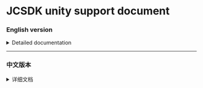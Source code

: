 [ios_unity_bridge]: https://github.com/Romambo/JCSDK_DocumentFile/blob/main/IOS_UnityBridge.zip
[iOS14 support]: https://github.com/Romambo/JCSDK_DocumentFile/blob/main/iOS14_support.md 
[JCSDK]: https://github.com/Romambo/JCSDK  
[DataCollenction_SDK]: https://github.com/Romambo/DataCollection_SDK  
[ADThirdParty_SDK]: https://github.com/Romambo/ADThirdParty_SDK  
[图片1]: https://github.com/Romambo/JCSDK_DocumentFile/blob/main/imageFile/addFile.png
[图片2]:https://github.com/Romambo/JCSDK_DocumentFile/blob/main/imageFile/unityOldVersion.png
[图片3]:https://github.com/Romambo/JCSDK_DocumentFile/blob/main/imageFile/unityNewVersion.png
[图片4]:https://github.com/Romambo/JCSDK_DocumentFile/blob/main/imageFile/addEmbedFW.png
[图片5]:https://github.com/Romambo/JCSDK_DocumentFile/blob/main/imageFile/unityOldVersion_sign.png
[图片6]:https://github.com/Romambo/JCSDK_DocumentFile/blob/main/imageFile/unityNewVersion_sign.png
[图片7]:https://github.com/Romambo/JCSDK_DocumentFile/blob/main/imageFile/unityNewVersion_bundle.png
[下载链接]: https://drive.google.com/drive/folders/1s87-1oURJZWzF834iGM-rYbmqnL1UdrL?usp=sharing
[google download link]: https://drive.google.com/drive/folders/1s87-1oURJZWzF834iGM-rYbmqnL1UdrL?usp=sharing
[github download link]: https://github.com/Romambo/JCSDK_overseas  
[github 下载链接]: https://github.com/Romambo/JCSDK_overseas  
[look GitHub images]: https://github.com/Romambo/JCSDK_overseas/blob/main/How%20to%20display%20pictures%20on%20GitHub.md  
# JCSDK unity support document
 
 ### English version

   <details>
   <summary>Detailed documentation</summary>


   - **SDK access process and configuration**  
   
       Tools and version support required for development：xcode12 、iOS9.0  
       <details>
        <summary>content</summary>

       1. Download SDK library and required support library: [google download link] or [github download link]   
       
            
           File content description:(Put into unity)  
           iOS_UnityBridge : unity api  
             "IOSBridge.cs"、"IOSBridgeExtern.cs": Advertising api  
             "IOSListener.cs"、"IOSListenerExtern.cs": Advertising callback api  
             "JCiOSSDKSynchronizationContext.cs"、"OneThreadSynchronizationContext.cs": Multi-threaded optimization file  
             "JCiOSSDKPostprocess.cs": Access profile(Put into unity-Editor)  
      
           SDKFile:(Put into xcode project)  
             DataCollection_SDK ：  Some libraries about the data statistics platform  
             ADThirdParty_SDK ：    Some libraries about advertising platforms  
             MS_SDK ： 		           About our own JCSDK library   
          
       2. Access related ads APIs and callback Apis  
          
          You can use "IOSBridge.cs" and "IOSListener.cs" in the downloaded "iOS_UnityBridge" file，If you want to access Api in your own way, please refer to the "SDK access process and configuration" and "Ad interface callback API" content in the document  
         
       3. Xcode configuration  
           
           We provide the "cs" file for reference. For details, see: "JCiOSSDKPostprocess.cs" in the "iOS_UnityBridge" file. (Please put JCiOSSDKPostprocess.cs into the Editor directory of Unity3D IDE. If there is an error in JCiOSSDKPostprocess.cs, please modify it yourself to adapt to the version)  
           If you want to add configuration in your own way, please open the following foldable content for manual configuration  
           
           If you want to learn more about the configuration details supported by iOS14, please refer to the [iOS14 Support] document.  
           <details>
           <summary>configuration List</summary>

             1. xcode -> build setting configuration：  
       
                bitcode set "NO"  
                other Linker Flags set "-ObjC"  
             
             2. Add wifi permission  
       
                xcode -> target -> Signing&Capabilities . Upper left corner "+" Access WiFi Information  
             
             3. Import system support library：  
                Accelerate.framework  
                AdSupport.framework  
                AVFoundation.framework  
                CoreGraphics.framework  
                CoreLocation.framework  
                CoreMedia.framework  
                CoreMotion.framework  
                CoreTelephony.framework  
                iAd.framework  
                MessageUI.framework  
                SafariServices.framework  
                Security.framework  
                SystemConfiguration.framework  
                UIKit.framework  
                VideoToolbox.framework  
                WebKit.framework  
                AppTrackingTransparency.framework  
                libbz2.tbd  
                libc++.tbd  
                libresolv.9.tbd  
                libsqlite3.tbd  
                libxml2.tbd  
                libz.tbd  
                
             4. info.pist configuration：  
                
                ```
                 Support http network configuration:
                 <key>NSAppTransportSecurity</key>
                 <dict>
                 <key>NSAllowsArbitraryLoads</key>
                 <true/>
                 </dict>

                 Google configuration:
                 <key>GADApplicationIdentifier</key>
                 <string>ca-app-pub-9488501426181082/7319780494</string>
                 <key>GADIsAdManagerApp</key>
                 <true/>

                 Get location permission configuration:
                 <key>NSLocationWhenInUseUsageDescription</key>
                 <string>The app needs to get your location</string>

                 Get IDFA permissions ，iOS14support:
                 <key>NSUserTrackingUsageDescription</key> 
                 <string>This identifier will be used to deliver personalized ads to you.</string>

                 <key>SKAdNetworkItems</key>
                 <array>
                  <dict>
                      <key>SKAdNetworkIdentifier</key>
                      <string>cstr6suwn9.skadnetwork</string>
                  </dict>
                  <dict>
                      <key>SKAdNetworkIdentifier</key>
                      <string>238da6jt44.skadnetwork</string>
                  </dict>
                  <dict>
                      <key>SKAdNetworkIdentifier</key>
                      <string>22mmun2rn5.skadnetwork</string>
                  </dict>
                  <dict>
                      <key>SKAdNetworkIdentifier</key>
                      <string>SU67R6K2V3.skadnetwork</string>
                  </dict>
                  <dict>
                      <key>SKAdNetworkIdentifier</key>
                      <string>4DZT52R2T5.skadnetwork</string>
                  </dict>
                  <dict>
                      <key>SKAdNetworkIdentifier</key>
                      <string>bvpn9ufa9b.skadnetwork</string>
                  </dict>
                  <dict>
                      <key>SKAdNetworkIdentifier</key>
                      <string>4PFYVQ9L8R.skadnetwork</string>
                  </dict>
                  <dict>
                      <key>SKAdNetworkIdentifier</key>
                      <string>YCLNXRL5PM.skadnetwork</string>
                  </dict>
                  <dict>
                      <key>SKAdNetworkIdentifier</key>
                      <string>V72QYCH5UU.skadnetwork</string>
                  </dict>
                  <dict>
                      <key>SKAdNetworkIdentifier</key>
                      <string>TL55SBB4FM.skadnetwork</string>
                  </dict>
                  <dict>
                      <key>SKAdNetworkIdentifier</key>
                      <string>T38B2KH725.skadnetwork</string>
                  </dict>
                  <dict>
                      <key>SKAdNetworkIdentifier</key>
                      <string>PRCB7NJMU6.skadnetwork</string>
                  </dict>
                  <dict>
                      <key>SKAdNetworkIdentifier</key>
                      <string>PPXM28T8AP.skadnetwork</string>
                  </dict>
                  <dict>
                      <key>SKAdNetworkIdentifier</key>
                      <string>MLMMFZH3R3.skadnetwork</string>
                  </dict>
                  <dict>
                      <key>SKAdNetworkIdentifier</key>
                      <string>KLF5C3L5U5.skadnetwork</string>
                  </dict>
                  <dict>
                      <key>SKAdNetworkIdentifier</key>
                      <string>HS6BDUKANM.skadnetwork</string>
                  </dict>
                  <dict>
                      <key>SKAdNetworkIdentifier</key>
                      <string>C6K4G5QG8M.skadnetwork</string>
                  </dict>
                  <dict>
                      <key>SKAdNetworkIdentifier</key>
                      <string>9T245VHMPL.skadnetwork</string>
                  </dict>
                  <dict>
                      <key>SKAdNetworkIdentifier</key>
                      <string>9RD848Q2BZ.skadnetwork</string>
                  </dict>
                  <dict>
                      <key>SKAdNetworkIdentifier</key>
                      <string>8S468MFL3Y.skadnetwork</string>
                  </dict>
                  <dict>
                      <key>SKAdNetworkIdentifier</key>
                      <string>7UG5ZH24HU.skadnetwork</string>
                  </dict>
                  <dict>
                      <key>SKAdNetworkIdentifier</key>
                      <string>4FZDC2EVR5.skadnetwork</string>
                  </dict>
                  <dict>
                      <key>SKAdNetworkIdentifier</key>
                      <string>4468KM3ULZ.skadnetwork</string>
                  </dict>
                  <dict>
                      <key>SKAdNetworkIdentifier</key>
                      <string>3RD42EKR43.skadnetwork</string>
                  </dict>
                  <dict>
                      <key>SKAdNetworkIdentifier</key>
                      <string>2U9PT9HC89.skadnetwork</string>
                  </dict>
                  <dict>
                     <key>SKAdNetworkIdentifier</key>
                     <string>KBD757YWX3.skadnetwork</string>
                 </dict>
                 <dict>
                     <key>SKAdNetworkIdentifier</key>
                     <string>wg4vff78zm.skadnetwork</string>
                 </dict>
                 <dict>
                     <key>SKAdNetworkIdentifier</key>
                     <string>737z793b9f.skadnetwork</string>
                 </dict>
                 <dict>
                     <key>SKAdNetworkIdentifier</key>
                     <string>ydx93a7ass.skadnetwork</string>
                 </dict>
                 <dict>
                     <key>SKAdNetworkIdentifier</key>
                     <string>prcb7njmu6.skadnetwork</string>
                 </dict>
                 <dict>
                     <key>SKAdNetworkIdentifier</key>
                     <string>7UG5ZH24HU.skadnetwork</string>
                 </dict>
                 <dict>
                     <key>SKAdNetworkIdentifier</key>
                     <string>44jx6755aq.skadnetwork</string>
                 </dict>
                 <dict>
                     <key>SKAdNetworkIdentifier</key>
                     <string>2U9PT9HC89.skadnetwork</string>
                 </dict>
                 <dict>
                     <key>SKAdNetworkIdentifier</key>
                     <string>W9Q455WK68.skadnetwork</string>
                 </dict>
                 <dict>
                     <key>SKAdNetworkIdentifier</key>
                     <string>YCLNXRL5PM.skadnetwork</string>
                 </dict>
                 <dict>
                     <key>SKAdNetworkIdentifier</key>
                     <string>TL55SBB4FM.skadnetwork</string>
                 </dict>
                 <dict>
                     <key>SKAdNetworkIdentifier</key>
                     <string>8s468mfl3y.skadnetwork</string>
                 </dict>
                 <dict>
                     <key>SKAdNetworkIdentifier</key>
                     <string>GLQZH8VGBY.skadnetwork</string>
                 </dict>
                 <dict>
                     <key>SKAdNetworkIdentifier</key>
                     <string>c6k4g5qg8m.skadnetwork</string>
                 </dict>
                 <dict>
                     <key>SKAdNetworkIdentifier</key>
                     <string>mlmmfzh3r3.skadnetwork</string>
                 </dict>
                 <dict>
                     <key>SKAdNetworkIdentifier</key>
                     <string>4PFYVQ9L8R.skadnetwork</string>
                 </dict>
                 <dict>
                     <key>SKAdNetworkIdentifier</key>
                     <string>av6w8kgt66.skadnetwork</string>
                 </dict>
                 <dict>
                     <key>SKAdNetworkIdentifier</key>
                     <string>6xzpu9s2p8.skadnetwork</string>
                 </dict>
                 <dict>
                     <key>SKAdNetworkIdentifier</key>
                     <string>hs6bdukanm.skadnetwork</string>
                 </dict>
                 <dict>
                         <key>SKAdNetworkIdentifier</key>
                         <string>58922NB4GD.skadnetwork</string>
                     </dict>
                 <dict>
                         <key>SKAdNetworkIdentifier</key>
                         <string>V4NXQHLYQP.skadnetwork</string>
                     </dict>
                 <dict>
                         <key>SKAdNetworkIdentifier</key>
                         <string>GTA9LK7P23.skadnetwork</string>
                     </dict>
                </array>
            ```  
          ```
          
           </details>
   

        4. JCiOSConfig.plist Parameter Description：  Look at the downloaded "SDKFile" -> "MS_SDK" file.Developers are required to fill in, please ask for relevant id from our relevant staff  
        
             V1.0.0 add  

             | Item      | Value |
             | --------- | -----:|
             | appid  | Appid required for JCSDK initialization |
             | channelid  | ChannelId required for JCSDK initialization |
             | ReYunAppID  | Appid required for reyun initialization |
             | ReYunChannelID  | channelId required for reyun initialization |   
             | UmengAppID  | Appid required for UMeng initialization |
             | ShuShuAppID  | Appid required for 数数 initialization |
             | TalkingDataAppID  | Appid required for TalkingData initialization |   

             V2.0.0 add  

             | Item      | Value |
             | --------- | -----:|
             | KochavaAppID  | Appid required for Kochava initialization |
             | TenJinAppID  | Appid required for tenjin initialization |
             | ShowSplashFirst  | Whether to display an open-screen ad when opening the app for the first time，bool type: YES/NO |
             | LogLevel  | Log level: string type. 1. Close. 2. Open JC log. 3. Open JC+ad log. 4. Open JC+ad+data log |
             
        5. Export xcode project  
        
        6. Add all resource libraries and files to xcode projcet. Look at the downloaded "SDKFile" file  
            Since unity2019.3 and later versions, Unity-Framework becomes a Target independently, and the original Unity-Iphone Target relies on Unity-Framework to add configuration and related static libraries, and dynamic libraries still need to be added to Unity-Iphone Target  
            
            If you cannot view the content of the image, please click [look GitHub images]  
            
            <details>
            <summary>Unity2019.2 and lower</summary>

              1、In the "class" directory, right-click to find "Add Files to "Unity-iPhone"" and click it, then a selection box will appear, find SDKFile, select it and add    
              ![图片1]  
              
              Opt-in Unity-iPhone target   
              
              ![图片2]  
              
              2、Find the following dynamic library files in the Unity-iPhone target and modify their Embed  
              find Unity-iPhone target -> General -> Framework,Librares,and Embedded Content  
              change "Do Not Embed"->"Embed & Sign" after them ,as follows:  
              > KSAdSDK.framework                   (Embed & Sign)    
              > KochavaCore.framework               (Embed & Sign)  
              > KochavaTracker.framework            (Embed & Sign)  
              > KochavaAdNetwork.framework          (Embed & Sign)  
              
             ![图片5]  
           
           Then build your project, make sure there are no errors 
            </details>
               
            <details>
            <summary>Unity2019.3 and later</summary>
              
              
              1、In the "class" directory, right-click to find "Add Files to "Unity-iPhone"" and click it, then a selection box will appear, find SDKFile, select it and add    
              ![图片1]  
              
              Opt-in Unity-Framework target    
              ![图片3]  
              
              2、Add the following dynamic library to Unity-iPhone Target，change "Do Not Embed"->"Embed & Sign" after them ,as follows:   
              > KSAdSDK.framework                   (Embed & Sign)    
              > KochavaCore.framework               (Embed & Sign)  
              > KochavaTracker.framework            (Embed & Sign)  
              > KochavaAdNetwork.framework          (Embed & Sign)  
              
              How to add: Find Unity-iPhone target -> General -> Framework,Librares, and Embedded Content, then click "+", add other -> add files in the lower left corner (they are respectively in SDKFile->DataCollection_SDK->KochavaSDK, SDKFile-> ADThirdParty_SDK->KSAdSDK)  
              
              ![图片4]  
              
              ![图片6]  
              
              Find "plist" in the SDK file, "bundle" is a resource file with a suffix, click these files, and find the corresponding "Target Membership" in the right column of xcode, make sure they have also been added to the Unity-iPhone target, as follows Shown:   
              
              ![图片7]  
              
              Then build your project, make sure there are no errors  
            </details>
           
           
        7. Find UnityAppController.mm for initial access  
      
           1. Import header file
               ```
               #import <JCSDK/JCSDK.h>
               #import <AppTrackingTransparency/AppTrackingTransparency.h>
               ```
         
           2. Access initialization  
           
               find [self performSelector: @selector(startUnity:) withObject: application afterDelay: 0];  
               Replace startUnity: -> initSDKWithApplication:  
               [self performSelector: @selector(initSDKWithApplication:) withObject: application afterDelay: 0];  
          
               Add the following code  
             
                    ```
                    
                   -(void)initSDKWithApplication:(UIApplication*)application{
                     if (@available(iOS 14, *)) {
                         //iOS 14 System IDFA permission box
                         [ATTrackingManager requestTrackingAuthorizationWithCompletionHandler:^(ATTrackingManagerAuthorizationStatus status) {

                             //2.0.0 init api
                             [[JC_unityAdApi getInstance]initJCSDKWithUnityShow:^(BOOL showUnityTime) {
                                 [self performSelector: @selector(startUnity:) withObject: application afterDelay: 0];
                             }];
                         }];
                     } else {
                         //2.0.0 init api
                         [[JC_unityAdApi getInstance]initJCSDKWithUnityShow:^(BOOL showUnityTime) {
                             [self performSelector: @selector(startUnity:) withObject: application afterDelay: 0];
                         }];
                     }
                   }
                 ``` 
          Run your project, then check the log: JC_Log:-->
      
       8. Add a script to process the emulator binary file in “KSAdSDK”, otherwise the package will report an error  
       
           xcode - target - Build Phases . Upper left corner “+” New Run script Phases  
           open "Run script"  
           Add the following script:  
        
           `APP_PATH="${TARGET_BUILD_DIR}/${WRAPPER_NAME}"`  
           `find "$APP_PATH" -name '*.framework' -type d | while read -r FRAMEWORK`  
           `do`  
           ` FRAMEWORK_EXECUTABLE_NAME=$(defaults read "$FRAMEWORK/Info.plist" CFBundleExecutable)`  
           ` FRAMEWORK_EXECUTABLE_PATH="$FRAMEWORK/$FRAMEWORK_EXECUTABLE_NAME"`  
           ` echo "Executable is $FRAMEWORK_EXECUTABLE_PATH"`  
           ` EXTRACTED_ARCHS=()`  
           ` for ARCH in $ARCHS`  
           ` do`  
           `     echo "Extracting $ARCH from $FRAMEWORK_EXECUTABLE_NAME"`  
           `     lipo -extract "$ARCH" "$FRAMEWORK_EXECUTABLE_PATH" -o "$FRAMEWORK_EXECUTABLE_PATH-$ARCH"`  
           `     EXTRACTED_ARCHS+=("$FRAMEWORK_EXECUTABLE_PATH-$ARCH")`  
           ` done`  
           ` echo "Merging extracted architectures: ${ARCHS}"`  
           ` lipo -o "$FRAMEWORK_EXECUTABLE_PATH-merged" -create "${EXTRACTED_ARCHS[@]}"`  
           ` rm "${EXTRACTED_ARCHS[@]}"`  
           ` echo "Replacing original executable with thinned version"`  
           ` rm "$FRAMEWORK_EXECUTABLE_PATH"`  
           ` mv "$FRAMEWORK_EXECUTABLE_PATH-merged" "$FRAMEWORK_EXECUTABLE_PATH"`  
           ` done`  
              
              
        </details>
       

   - **unity Api ：**  

       <details>
       <summary>content</summary>

        If there is a conflict between the API in the document and the API in the framework, please refer to the API in the framework.
        
        1. init api：  

            ```
            V1.0.0 init api：
            -(void)initJCSDKWithLog:(BOOL)isOpenLog isFirstShowSplash:(BOOL)isShow splashClose:(unityBlock)block;

             V2.0.0 init api：
             -(void)initJCSDKWithUnityShow:(unityBlock)block;
            ```

        2. banner api：  
            ```
             /// isReady - banner
             bool isReadyBanner();

             /// show banner Ads
             void showBannerView();

             /// remove banner Ads
             void removeBannerView();
            ```

        3. Intersitial  api：  
            ```
             /// Intersitial Ads isReady
             bool isReadyIntersitial();

             /// show Intersitial Ads
             void showIntersitial();
            ```

        4. RewardView api：  
            ```
             /// rewardVideo Ads isReady
             bool isReadyRewardVideo();

             /// show rewardVideo Ads
             void showRewardVideo();
            ```
        5. Umeng And talkingData send Message：  
            ```
            /// Send Event UMeng、talkingData
            /// @param event event
            /// @param jsonEventInfo key-value converted json string, if there is no content to pass, you can set a null value
             void sendEvent(char *event,char *jsonEventInfo);
            ```
       </details>
   - **Advertising interface callback API and use：**  
       <details>
       <summary>content</summary>

       1. Interface Description：
             ```
             /// Sign up for a callback monitor to be invoked before creating a bridge back to the advertiser.
             void RegistCallBacknotifition();

             /// splash callback bridge
             /// @param failLoad 
             /// @param didShow 
             /// @param didClick 
             /// @param didClose 
             void splash_CallBack(ResultHandler failLoad,ResultHandler didShow, ResultHandler didClick, ResultHandler didClose);

             ///  intersitial callback bridge
             /// @param failLoad
             /// @param didShow 
             /// @param failToShow 
             /// @param didClose 
             /// @param didClick 
             /// @param failToPlayVideo 
             /// @param startPlayingVideo 
             /// @param endPlayingVideo
             void Intersitial_CallBack(ResultHandler failLoad,ResultHandler didShow, ResultHandler failToShow, ResultHandler didClose,ResultHandler didClick,ResultHandler failToPlayVideo, ResultHandler startPlayingVideo, ResultHandler endPlayingVideo);

             /// banner callback bridge
             /// @param failLoad load
             /// @param didShow 
             /// @param didClick 
             /// @param didAutoRefresh 
             /// @param tapCloseBtn 
             /// @param failToAutoRefresh 
             void banner_CallBack(ResultHandler failLoad,ResultHandler didShow,ResultHandler didClick,ResultHandler didAutoRefresh, ResultHandler tapCloseBtn, ResultHandler failToAutoRefresh);

             /// rewardVideo  callback bridge
             /// @param failLoad 
             /// @param didRewardSuccess 
             /// @param didClose 
             /// @param didClick 
             /// @param failToPlayVideo 
             /// @param startPlayingVideo 
             /// @param endPlayingVideo 
             void rewardVideo_CallBack(ResultHandler failLoad,ResultHandler didRewardSuccess, ResultHandler didClose,ResultHandler didClick,ResultHandler failToPlayVideo, ResultHandler startPlayingVideo, ResultHandler endPlayingVideo);

             /// native  callback bridge（Not in use yet）
             /// @param failLoad 
             /// @param didShow 
             /// @param didClick 
             /// @param startPlayingVideo 
             /// @param endPlayingVideo 
             /// @param tapCloseBtn 
             /// @param enterFullScreenV 
             /// @param exitFullScreenV
             void native_CallBack(ResultHandler failLoad,ResultHandler didShow, ResultHandler didClick, ResultHandler startPlayingVideo, ResultHandler endPlayingVideo,ResultHandler tapCloseBtn,ResultHandler enterFullScreenV,ResultHandler exitFullScreenV);
             ```
       2. Callback example:  
             Note: Call the registration monitoring method before callback to establish a connection.   
             Interstitial callback example:  
             
         ```
               [DllImport("__Internal")]
               static extern void Intersitial_CallBack(IntPtr failLoad, IntPtr didShow, IntPtr failToShow, IntPtr didClose, IntPtr didClick, IntPtr failToPlayVideo, IntPtr startPlayingVideo, IntPtr endPlayingVideo);

               // 
               var handler11 = new ResultHandler(interFailLoad);
               var fp11 = Marshal.GetFunctionPointerForDelegate(handler11);
               var handler12 = new ResultHandler(interDidShow);
               var fp12 = Marshal.GetFunctionPointerForDelegate(handler12);
               var handler13 = new ResultHandler(interFailtoShow);
               var fp13 = Marshal.GetFunctionPointerForDelegate(handler13);
               var handler14 = new ResultHandler(interDidClose);
               var fp14 = Marshal.GetFunctionPointerForDelegate(handler14);
               var handler15 = new ResultHandler(interDidClick);
               var fp15 = Marshal.GetFunctionPointerForDelegate(handler15);
               var handler16 = new ResultHandler(interFailToPlayVideo);
               var fp16 = Marshal.GetFunctionPointerForDelegate(handler16);
               var handler17 = new ResultHandler(interStartPlayingVideo);
               var fp17 = Marshal.GetFunctionPointerForDelegate(handler17);
               var handler18 = new ResultHandler(interEndPlayingVideo);
               var fp18 = Marshal.GetFunctionPointerForDelegate(handler18);
               Intersitial_CallBack(fp11, fp12, fp13, fp14, fp15, fp16, fp17, fp18);

               // inter callback
               [MonoPInvokeCallback(typeof(ResultHandler))]
               static void interEndPlayingVideo(string resultString)
               {
                   Debug.Log("inter callback----->interEndPlayingVideo");
               }
               [MonoPInvokeCallback(typeof(ResultHandler))]
               static void interStartPlayingVideo(string resultString)
               {
                   Debug.Log("inter callback----->interStartPlayingVideo");
               }
               [MonoPInvokeCallback(typeof(ResultHandler))]
               static void interFailToPlayVideo(string resultString)
               {
                   Debug.Log("inter callback----->interFailToPlayVideo");
               }
               [MonoPInvokeCallback(typeof(ResultHandler))]
               static void interDidClick(string resultString)
               {
                   Debug.Log("inter callback----->interDidClick");
               }
               [MonoPInvokeCallback(typeof(ResultHandler))]
               static void interDidClose(string resultString)
               {
                   Debug.Log("inter callback----->interDidClose");
               }
               [MonoPInvokeCallback(typeof(ResultHandler))]
               static void interFailtoShow(string resultString)
               {
                   Debug.Log("inter callback----->interFailtoShow");
               }

               [MonoPInvokeCallback(typeof(ResultHandler))]
               static void interDidShow(string resultString)
               {
                   Debug.Log("inter callback----->interDidShow");
               }

               [MonoPInvokeCallback(typeof(ResultHandler))]
               static void interFailLoad(string resultString)
               {
                   Debug.Log("inter callback----->interFailLoad");
               }

         ```

     </details>
   </details>

-------------------------

### 中文版本


<details>
<summary>详细文档</summary>
 
- **SDK接入配置和操作**  
  
  <details>
   <summary>content</summary>
  
   说明：接入所需支持： Xcode12 、iOS9.0
  
   1. 下载SDK库和所需支持库：[下载链接] 或者 [github 下载链接]  
   
      文件内容说明:  
         iOS_UnityBridge : unity api  
             "IOSBridge.cs"、"IOSBridgeExtern.cs": 广告API  
             "IOSListener.cs"、"IOSListenerExtern.cs": 广告回调API  
             "JCiOSSDKSynchronizationContext.cs"、"OneThreadSynchronizationContext.cs": 多线程优化文件  
             "JCiOSSDKPostprocess.cs": 配置文件  
      
         SDKFile:  
             DataCollection_SDK ：  数据统计三方支持库  
             ADThirdParty_SDK ：    广告三方支持库  
             MS_SDK ： 		           JCSDK和参数配置plist文件  
        
   2. 接入相关广告Api和回调Api：  
   
      
      详情请看下载的iOS_UnityBridge文件中的"IOSBridge.cs"和"IOSListener.cs"。如果想按照自己的方式接入的话，请往下看大目录"unity接入Api说明" 和 “广告接口回调Api和使用”。
      
      
   3. Xcod相关配置  
      可以打成xcode工程后，自己手动配置。  我们也提供了配置cs文件，可以参考使用 ，详情见iOS_UnityBridge文件中JCiOSSDKPostprocess.cs(如果JCiOSSDKPostprocess.cs中存在错误，请自行进行修改以适应该版本。 请将JCiOSSDKPostprocess.cs放入Unity3D IDE的Editor目录中)  
      
       <details>
       <summary>Xcod相关配置</summary>

       1. xcode -> build setting 配置：  
        bitcode 设置为NO  
        other Linker Flags 设置 -ObjC  

       2. 添加wifi权限  
          xcode -> target -> Signing&Capabilities 左上角 "+" Access WiFi Information  

       3. 导入系统支持库：  
          Accelerate.framework  
          AdSupport.framework  
          AVFoundation.framework  
          CoreGraphics.framework  
          CoreLocation.framework  
          CoreMedia.framework  
          CoreMotion.framework  
          CoreTelephony.framework  
          iAd.framework  
          MessageUI.framework  
          SafariServices.framework  
          Security.framework  
          SystemConfiguration.framework  
          UIKit.framework  
          VideoToolbox.framework  
          WebKit.framework  
          AppTrackingTransparency.framework  
          libbz2.tbd  
          libc++.tbd  
          libresolv.9.tbd  
          libsqlite3.tbd  
          libxml2.tbd  
          libz.tbd  

       4. info.pist 配置：

           <details>
           <summary>配置列表</summary>

           ```
           支持http网络配置:
           <key>NSAppTransportSecurity</key>
           <dict>
           <key>NSAllowsArbitraryLoads</key>
           <true/>
           </dict>

           Google相关参数配置:
           <key>GADApplicationIdentifier</key>
           <string>ca-app-pub-9488501426181082/7319780494</string>
           <key>GADIsAdManagerApp</key>
           <true/>

           获取地理位置权限配置:
           <key>NSLocationWhenInUseUsageDescription</key>
           <string>The app needs to get your location</string>

           获取IDFA权限，iOS14支持:
           <key>NSUserTrackingUsageDescription</key> 
           <string>This identifier will be used to deliver personalized ads to you.</string>

           <key>SKAdNetworkItems</key>
           <array>
            <dict>
                <key>SKAdNetworkIdentifier</key>
                <string>cstr6suwn9.skadnetwork</string>
            </dict>
            <dict>
                <key>SKAdNetworkIdentifier</key>
                <string>238da6jt44.skadnetwork</string>
            </dict>
            <dict>
                <key>SKAdNetworkIdentifier</key>
                <string>22mmun2rn5.skadnetwork</string>
            </dict>
            <dict>
                <key>SKAdNetworkIdentifier</key>
                <string>SU67R6K2V3.skadnetwork</string>
            </dict>
            <dict>
                <key>SKAdNetworkIdentifier</key>
                <string>4DZT52R2T5.skadnetwork</string>
            </dict>
            <dict>
                <key>SKAdNetworkIdentifier</key>
                <string>bvpn9ufa9b.skadnetwork</string>
            </dict>
            <dict>
                <key>SKAdNetworkIdentifier</key>
                <string>4PFYVQ9L8R.skadnetwork</string>
            </dict>
            <dict>
                <key>SKAdNetworkIdentifier</key>
                <string>YCLNXRL5PM.skadnetwork</string>
            </dict>
            <dict>
                <key>SKAdNetworkIdentifier</key>
                <string>V72QYCH5UU.skadnetwork</string>
            </dict>
            <dict>
                <key>SKAdNetworkIdentifier</key>
                <string>TL55SBB4FM.skadnetwork</string>
            </dict>
            <dict>
                <key>SKAdNetworkIdentifier</key>
                <string>T38B2KH725.skadnetwork</string>
            </dict>
            <dict>
                <key>SKAdNetworkIdentifier</key>
                <string>PRCB7NJMU6.skadnetwork</string>
            </dict>
            <dict>
                <key>SKAdNetworkIdentifier</key>
                <string>PPXM28T8AP.skadnetwork</string>
            </dict>
            <dict>
                <key>SKAdNetworkIdentifier</key>
                <string>MLMMFZH3R3.skadnetwork</string>
            </dict>
            <dict>
                <key>SKAdNetworkIdentifier</key>
                <string>KLF5C3L5U5.skadnetwork</string>
            </dict>
            <dict>
                <key>SKAdNetworkIdentifier</key>
                <string>HS6BDUKANM.skadnetwork</string>
            </dict>
            <dict>
                <key>SKAdNetworkIdentifier</key>
                <string>C6K4G5QG8M.skadnetwork</string>
            </dict>
            <dict>
                <key>SKAdNetworkIdentifier</key>
                <string>9T245VHMPL.skadnetwork</string>
            </dict>
            <dict>
                <key>SKAdNetworkIdentifier</key>
                <string>9RD848Q2BZ.skadnetwork</string>
            </dict>
            <dict>
                <key>SKAdNetworkIdentifier</key>
                <string>8S468MFL3Y.skadnetwork</string>
            </dict>
            <dict>
                <key>SKAdNetworkIdentifier</key>
                <string>7UG5ZH24HU.skadnetwork</string>
            </dict>
            <dict>
                <key>SKAdNetworkIdentifier</key>
                <string>4FZDC2EVR5.skadnetwork</string>
            </dict>
            <dict>
                <key>SKAdNetworkIdentifier</key>
                <string>4468KM3ULZ.skadnetwork</string>
            </dict>
            <dict>
                <key>SKAdNetworkIdentifier</key>
                <string>3RD42EKR43.skadnetwork</string>
            </dict>
            <dict>
                <key>SKAdNetworkIdentifier</key>
                <string>2U9PT9HC89.skadnetwork</string>
            </dict>
            <dict>
                    <key>SKAdNetworkIdentifier</key>
                    <string>KBD757YWX3.skadnetwork</string>
                </dict>
                <dict>
                    <key>SKAdNetworkIdentifier</key>
                    <string>wg4vff78zm.skadnetwork</string>
                </dict>
                <dict>
                    <key>SKAdNetworkIdentifier</key>
                    <string>737z793b9f.skadnetwork</string>
                </dict>
                <dict>
                    <key>SKAdNetworkIdentifier</key>
                    <string>ydx93a7ass.skadnetwork</string>
                </dict>
                <dict>
                    <key>SKAdNetworkIdentifier</key>
                    <string>prcb7njmu6.skadnetwork</string>
                </dict>
                <dict>
                    <key>SKAdNetworkIdentifier</key>
                    <string>7UG5ZH24HU.skadnetwork</string>
                </dict>
                <dict>
                    <key>SKAdNetworkIdentifier</key>
                    <string>44jx6755aq.skadnetwork</string>
                </dict>
                <dict>
                    <key>SKAdNetworkIdentifier</key>
                    <string>2U9PT9HC89.skadnetwork</string>
                </dict>
                <dict>
                    <key>SKAdNetworkIdentifier</key>
                    <string>W9Q455WK68.skadnetwork</string>
                </dict>
                <dict>
                    <key>SKAdNetworkIdentifier</key>
                    <string>YCLNXRL5PM.skadnetwork</string>
                </dict>
                <dict>
                    <key>SKAdNetworkIdentifier</key>
                    <string>TL55SBB4FM.skadnetwork</string>
                </dict>
                <dict>
                    <key>SKAdNetworkIdentifier</key>
                    <string>8s468mfl3y.skadnetwork</string>
                </dict>
                <dict>
                    <key>SKAdNetworkIdentifier</key>
                    <string>GLQZH8VGBY.skadnetwork</string>
                </dict>
                <dict>
                    <key>SKAdNetworkIdentifier</key>
                    <string>c6k4g5qg8m.skadnetwork</string>
                </dict>
                <dict>
                    <key>SKAdNetworkIdentifier</key>
                    <string>mlmmfzh3r3.skadnetwork</string>
                </dict>
                <dict>
                    <key>SKAdNetworkIdentifier</key>
                    <string>4PFYVQ9L8R.skadnetwork</string>
                </dict>
                <dict>
                    <key>SKAdNetworkIdentifier</key>
                    <string>av6w8kgt66.skadnetwork</string>
                </dict>
                <dict>
                    <key>SKAdNetworkIdentifier</key>
                    <string>6xzpu9s2p8.skadnetwork</string>
                </dict>
                <dict>
                    <key>SKAdNetworkIdentifier</key>
                    <string>hs6bdukanm.skadnetwork</string>
                </dict>
                <dict>
                        <key>SKAdNetworkIdentifier</key>
                        <string>58922NB4GD.skadnetwork</string>
                    </dict>
                <dict>
                        <key>SKAdNetworkIdentifier</key>
                        <string>V4NXQHLYQP.skadnetwork</string>
                    </dict>
                <dict>
                        <key>SKAdNetworkIdentifier</key>
                        <string>GTA9LK7P23.skadnetwork</string>
                    </dict>
           </array>
           ```
           </details>
       </details>
   
   
   4. JCiOSConfig.plist 参数说明：  
      V1.0.0 提供  

      | Item      | Value |
      | --------- | -----:|
      | appid  | JCSDK初始化所需的appid |
      | channelid  | JCSDK初始化所需的channelid |
      | ReYunAppID  | 热云初始化appid |
      | ReYunChannelID  | 热云初始化channleid |   
      | UmengAppID  | Umeng初始化appid |
      | ShuShuAppID  | 数数平台初始化appid |
      | TalkingDataAppID  | TalkingData平台初始化appid |   

      V2.0.0 新增  

      | Item      | Value |
      | --------- | -----:|
      | KochavaAppID  | kochava初始化所需的appid |
      | TenJinAppID  | tenjin初始化所需的appid |
      | ShowSplashFirst  | 首次打开应用是否展示开屏广告，bool类型 YES/NO |
      | LogLevel  | 日志等级：字符串1、关闭。2、开JC日志。3、开JC+ad日志。4、开JC+ad+data 日志 |
   
    5. 导出xcode工程  
    
    6. 导入下载好的库文件  
         工程内右键，选择“Add File to "you project"”来添加本地下载好的库文件  
         其中某些库是动态库，xcode -> target -> General -> Framework,Librares,and Embedded Content 找到以下库单独设置(Embed & Sign):  
         > KSAdSDK.framework                   (Embed & Sign)    
         > KochavaCore.framework               (Embed & Sign)  
         > KochavaTracker.framework            (Embed & Sign)  
         > KochavaAdNetwork.framework          (Embed & Sign)  
         
         然后build你的项目，确保没有报错  
         
    7. 找到UnityAppController.mm进行初始化接入  
      
      1. 导入头文件
         ```
         #import <JCSDK/JCSDK>
         #import <AppTrackingTransparency/AppTrackingTransparency.h>
         ```
         
       2. 接入初始化
          找到[self performSelector: @selector(startUnity:) withObject: application afterDelay: 0];  
          替换掉startUnity: -> initSDKWithApplication:  
          [self performSelector: @selector(initSDKWithApplication:) withObject: application afterDelay: 0];  
          
          添加以下代码
           ```
          -(void)initSDKWithApplication:(UIApplication*)application{
            if (@available(iOS 14, *)) {
                //iOS 14 系统IDFA权限弹框
                [ATTrackingManager requestTrackingAuthorizationWithCompletionHandler:^(ATTrackingManagerAuthorizationStatus status) {

                    //2.0.0初始化接口
                    [[JC_unityAdApi getInstance]initJCSDKWithUnityShow:^(BOOL showUnityTime) {
                        [self performSelector: @selector(startUnity:) withObject: application afterDelay: 0];
                    }];
                }];
            } else {
                //2.0.0初始化接口
                [[JC_unityAdApi getInstance]initJCSDKWithUnityShow:^(BOOL showUnityTime) {
                    [self performSelector: @selector(startUnity:) withObject: application afterDelay: 0];
                }];
            }
          }
        ``` 
          
      
     8. 添加脚本处理KSAdSDK中的模拟器二进制，否则打包会报错  
        xcode - target - Build Phases 左上角 “+” New Run script Phases  
        打开 Run script  
        添加以下脚本：  
        
        `APP_PATH="${TARGET_BUILD_DIR}/${WRAPPER_NAME}"`  
        `find "$APP_PATH" -name '*.framework' -type d | while read -r FRAMEWORK`  
        `do`  
        ` FRAMEWORK_EXECUTABLE_NAME=$(defaults read "$FRAMEWORK/Info.plist" CFBundleExecutable)`  
        ` FRAMEWORK_EXECUTABLE_PATH="$FRAMEWORK/$FRAMEWORK_EXECUTABLE_NAME"`  
        ` echo "Executable is $FRAMEWORK_EXECUTABLE_PATH"`  
        ` EXTRACTED_ARCHS=()`  
        ` for ARCH in $ARCHS`  
        ` do`  
        `     echo "Extracting $ARCH from $FRAMEWORK_EXECUTABLE_NAME"`  
        `     lipo -extract "$ARCH" "$FRAMEWORK_EXECUTABLE_PATH" -o "$FRAMEWORK_EXECUTABLE_PATH-$ARCH"`  
        `     EXTRACTED_ARCHS+=("$FRAMEWORK_EXECUTABLE_PATH-$ARCH")`  
        ` done`  
        ` echo "Merging extracted architectures: ${ARCHS}"`  
        ` lipo -o "$FRAMEWORK_EXECUTABLE_PATH-merged" -create "${EXTRACTED_ARCHS[@]}"`  
        ` rm "${EXTRACTED_ARCHS[@]}"`  
        ` echo "Replacing original executable with thinned version"`  
        ` rm "$FRAMEWORK_EXECUTABLE_PATH"`  
        ` mv "$FRAMEWORK_EXECUTABLE_PATH-merged" "$FRAMEWORK_EXECUTABLE_PATH"`  
        ` done`  
              
              
     </details>  
- **unity接入Api说明：**  

  <details>
  <summary>content</summary>

  如果文档内API和framework内API有冲突，请以framework内API为准。
   
  1. 初始化 api：  
      
       ```
       V1.0.0 初始化接口：
       -(void)initJCSDKWithLog:(BOOL)isOpenLog isFirstShowSplash:(BOOL)isShow splashClose:(unityBlock)block;

        V2.0.0 修改初始化接口：
        -(void)initJCSDKWithUnityShow:(unityBlock)block;
       ```
   
   2. banner广告api：  
       ```
        /// isReady - banner
        bool isReadyBanner();

        /// show banner Ads
        void showBannerView();

        /// remove banner Ads
        void removeBannerView();
       ```
   
   3. Intersitial 广告 api：  
       ```
        /// Intersitial Ads isReady
        bool isReadyIntersitial();

        /// show Intersitial Ads
        void showIntersitial();
       ```
   
   4. RewardView广告api：  
       ```
        /// rewardVideo Ads isReady
        bool isReadyRewardVideo();

        /// show rewardVideo Ads
        void showRewardVideo();
       ```
    5. Umeng 和 talkingData数据上报：  
       ```
       /// Send Event UMeng、talkingData
       /// @param event event
       /// @param jsonEventInfo key-value converted json string, if there is no content to pass, you can set a null value
        void sendEvent(char *event,char *jsonEventInfo);
       ```
   
  </details>
- **广告接口回调Api和使用：**  
  <details>
  <summary>content</summary>

  1. 接口说明：
        ```
        /// 注册回调监听 ，请在建立广告回传桥接前调用
        void RegistCallBacknotifition();

        /// 用于开屏回调
        /// @param failLoad load失败
        /// @param didShow 展示成功
        /// @param didClick 点击
        /// @param didClose 关闭
        void splash_CallBack(ResultHandler failLoad,ResultHandler didShow, ResultHandler didClick, ResultHandler didClose);

        /// 用于插屏回调
        /// @param failLoad load失败
        /// @param didShow 展示成功
        /// @param failToShow 展示失败
        /// @param didClose 关闭
        /// @param didClick 点击
        /// @param failToPlayVideo 播放video失败
        /// @param startPlayingVideo 开始播放video
        /// @param endPlayingVideo 播放video完成
        void Intersitial_CallBack(ResultHandler failLoad,ResultHandler didShow, ResultHandler failToShow, ResultHandler didClose,ResultHandler didClick,ResultHandler failToPlayVideo, ResultHandler startPlayingVideo, ResultHandler endPlayingVideo);

        /// 用于banner回调
        /// @param failLoad load失败
        /// @param didShow 展示成功
        /// @param didClick 点击
        /// @param didAutoRefresh 自动刷新
        /// @param tapCloseBtn 点击功能关闭按钮
        /// @param failToAutoRefresh 自动刷新失败
        void banner_CallBack(ResultHandler failLoad,ResultHandler didShow,ResultHandler didClick,ResultHandler didAutoRefresh, ResultHandler tapCloseBtn, ResultHandler failToAutoRefresh);

        /// 用于激励视频回调
        /// @param failLoad load失败
        /// @param didRewardSuccess 奖励成功
        /// @param didClose 关闭
        /// @param didClick 点击
        /// @param failToPlayVideo 播放失败
        /// @param startPlayingVideo 开始播放
        /// @param endPlayingVideo 播放完成
        void rewardVideo_CallBack(ResultHandler failLoad,ResultHandler didRewardSuccess, ResultHandler didClose,ResultHandler didClick,ResultHandler failToPlayVideo, ResultHandler startPlayingVideo, ResultHandler endPlayingVideo);

        /// 用于原生广告回调（暂时未开放native广告功能）
        /// @param failLoad load失败
        /// @param didShow 展示成功
        /// @param didClick 点击广告
        /// @param startPlayingVideo 开始播放
        /// @param endPlayingVideo 播放完成
        /// @param tapCloseBtn 点击关闭功能按钮
        /// @param enterFullScreenV 进入全屏video（用于模版）
        /// @param exitFullScreenV exit全屏video（用于模版）
        void native_CallBack(ResultHandler failLoad,ResultHandler didShow, ResultHandler didClick, ResultHandler startPlayingVideo, ResultHandler endPlayingVideo,ResultHandler tapCloseBtn,ResultHandler enterFullScreenV,ResultHandler exitFullScreenV);
        ```
  2. 回调示例:  
        注：回调前先调用注册监听方法，建立连接. 
        插屏回调示例：
        
    ```
          [DllImport("__Internal")]
           static extern void Intersitial_CallBack(IntPtr failLoad, IntPtr didShow, IntPtr failToShow, IntPtr didClose, IntPtr didClick, IntPtr failToPlayVideo, IntPtr startPlayingVideo, IntPtr endPlayingVideo);

          //注册插屏回调
          var handler11 = new ResultHandler(interFailLoad);
          var fp11 = Marshal.GetFunctionPointerForDelegate(handler11);
          var handler12 = new ResultHandler(interDidShow);
          var fp12 = Marshal.GetFunctionPointerForDelegate(handler12);
          var handler13 = new ResultHandler(interFailtoShow);
          var fp13 = Marshal.GetFunctionPointerForDelegate(handler13);
          var handler14 = new ResultHandler(interDidClose);
          var fp14 = Marshal.GetFunctionPointerForDelegate(handler14);
          var handler15 = new ResultHandler(interDidClick);
          var fp15 = Marshal.GetFunctionPointerForDelegate(handler15);
          var handler16 = new ResultHandler(interFailToPlayVideo);
          var fp16 = Marshal.GetFunctionPointerForDelegate(handler16);
          var handler17 = new ResultHandler(interStartPlayingVideo);
          var fp17 = Marshal.GetFunctionPointerForDelegate(handler17);
          var handler18 = new ResultHandler(interEndPlayingVideo);
          var fp18 = Marshal.GetFunctionPointerForDelegate(handler18);
          Intersitial_CallBack(fp11, fp12, fp13, fp14, fp15, fp16, fp17, fp18);

          //插屏回调
          [MonoPInvokeCallback(typeof(ResultHandler))]
          static void interEndPlayingVideo(string resultString)
          {
              Debug.Log("插屏回调----->interEndPlayingVideo");
          }
          [MonoPInvokeCallback(typeof(ResultHandler))]
          static void interStartPlayingVideo(string resultString)
          {
              Debug.Log("插屏回调----->interStartPlayingVideo");
          }
          [MonoPInvokeCallback(typeof(ResultHandler))]
          static void interFailToPlayVideo(string resultString)
          {
              Debug.Log("插屏回调----->interFailToPlayVideo");
          }
          [MonoPInvokeCallback(typeof(ResultHandler))]
          static void interDidClick(string resultString)
          {
              Debug.Log("插屏回调----->interDidClick");
          }
          [MonoPInvokeCallback(typeof(ResultHandler))]
          static void interDidClose(string resultString)
          {
              Debug.Log("插屏回调----->interDidClose");
          }
          [MonoPInvokeCallback(typeof(ResultHandler))]
          static void interFailtoShow(string resultString)
          {
              Debug.Log("插屏回调----->interFailtoShow");
          }

          [MonoPInvokeCallback(typeof(ResultHandler))]
          static void interDidShow(string resultString)
          {
              Debug.Log("插屏回调----->interDidShow");
          }

          [MonoPInvokeCallback(typeof(ResultHandler))]
          static void interFailLoad(string resultString)
          {
              Debug.Log("插屏回调----->interFailLoad");
          }

    ```
    
  </details>

</details>
 
